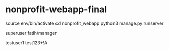 # nonprofit-webapp-final
source env/bin/activate
cd nonprofit_webapp
python3 manage.py runserver

superuser
fatih/manager

testuser1
test123+!A